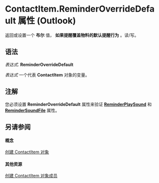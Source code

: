 
# ContactItem.ReminderOverrideDefault 属性 (Outlook)

返回或设置一个 **布尔** 值， **如果提醒覆盖物料的默认提醒行为** 。读/写。


## 语法

 _表达式_. **ReminderOverrideDefault**

 _表达式_ 一个代表 **ContactItem** 对象的变量。


## 注解

您必须设置 **ReminderOverrideDefault** 属性来验证 **[ReminderPlaySound](a9941154-6c65-57c7-1dab-6d6a59620d92.md)** 和 **[ReminderSoundFile](aafbdc5b-816f-3605-d265-5da349e9e791.md)** 属性。


## 另请参阅


#### 概念


[创建 ContactItem 对象](8e32093c-a678-f1fd-3f35-c2d8994d166f.md)
#### 其他资源


[创建 ContactItem 对象成员](a8b13369-4c87-02aa-e62a-1f3067e559fa.md)